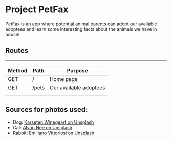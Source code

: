 # Project PetFax

PetFax is an app where potential animal parents can adopt our available adoptees and learn some interesting facts about the animals we have in house!

## Routes

----------------------------------------------------------------------------------
| Method     | Path                     | Purpose                                 |
| ---------- | ------------------------ | --------------------------------------- |
| GET        | /                        | Home page                               |
| GET        | /pets                    | Our available adoptees                  |
|            |                          |                                         |
|            |                          |                                         |

## Sources for photos used: 

- Dog: [Karseten Winegeart on Unsplash](https://unsplash.com/photos/5PVXkqt2s9k)
- Cat: [Alvan Nee on Unsplash](https://unsplash.com/photos/ZCHj_2lJP00)
- Rabbit: [Emiliano Vittoriosi on Unsplash](https://unsplash.com/photos/3FSBkX4yG80)
